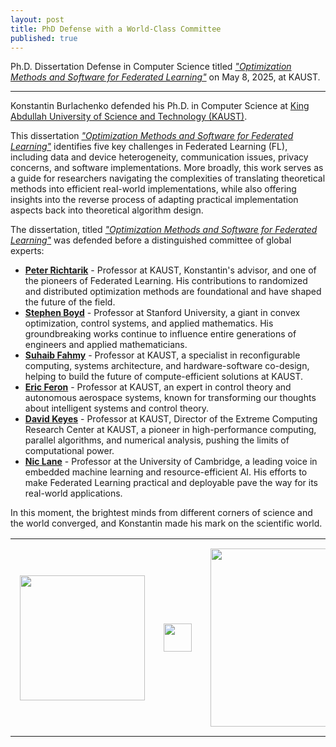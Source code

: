 ```yaml
---
layout: post
title: PhD Defense with a World-Class Committee
published: true
---
```


Ph.D. Dissertation Defense in Computer Science titled [*"Optimization Methods and Software for Federated Learning"*](https://cemse.kaust.edu.sa/events/by-type/phd-dissertation-defense/2025/05/08/optimization-methods-and-software-federated) on May 8, 2025, at KAUST.

---

Konstantin Burlachenko defended his Ph.D. in Computer Science at [King Abdullah University of Science and Technology (KAUST)](https://www.kaust.edu.sa/).

This dissertation [*"Optimization Methods and Software for Federated Learning"*](https://cemse.kaust.edu.sa/events/by-type/phd-dissertation-defense/2025/05/08/optimization-methods-and-software-federated) identifies five key challenges in Federated Learning (FL), including data and device heterogeneity, communication issues, privacy concerns, and software implementations. More broadly, this work serves as a guide for researchers navigating the complexities of translating theoretical methods into efficient real-world implementations, while also offering insights into the reverse process of adapting practical implementation aspects back into theoretical algorithm design.

The dissertation, titled [*"Optimization Methods and Software for Federated Learning"*](https://cemse.kaust.edu.sa/events/by-type/phd-dissertation-defense/2025/05/08/optimization-methods-and-software-federated) was defended before a distinguished committee of global experts:

- **[Peter Richtarik](https://richtarik.org/)** - Professor at KAUST, Konstantin's advisor, and one of the pioneers of Federated Learning. His contributions to randomized and distributed optimization methods are foundational and have shaped the future of the field.
- **[Stephen Boyd](https://stanford.edu/~boyd/)** - Professor at Stanford University, a giant in convex optimization, control systems, and applied mathematics. His groundbreaking works continue to influence entire generations of engineers and applied mathematicians.
- **[Suhaib Fahmy](https://accl.kaust.edu.sa/)** - Professor at KAUST, a specialist in reconfigurable computing, systems architecture, and hardware-software co-design, helping to build the future of compute-efficient solutions at KAUST.
- **[Eric Feron](https://ats.kaust.edu.sa/)** - Professor at KAUST, an expert in control theory and autonomous aerospace systems, known for transforming our thoughts about intelligent systems and control theory.
- **[David Keyes](https://www.kaust.edu.sa/en/about/administration/office-of-the-president/senior-associate-president)** - Professor at KAUST, Director of the Extreme Computing Research Center at KAUST, a pioneer in high-performance computing, parallel algorithms, and numerical analysis, pushing the limits of computational power.
- **[Nic Lane](https://www.cst.cam.ac.uk/people/ndl32)** - Professor at the University of Cambridge, a leading voice in embedded machine learning and resource-efficient AI. His efforts to make Federated Learning practical and deployable pave the way for its real-world applications.

In this moment, the brightest minds from different corners of science and the world converged, and Konstantin made his mark on the scientific world.

<table style="text-align:center;">
<tr>
<td style="padding:15px;text-align:center;vertical-align:middle;"> <img height="200px" src="https://burlachenkok.github.io/materials/KAUST-logo.svg"/> </td> 
<td style="padding:15px;text-align:center;vertical-align:middle;"> <img height="45px" src="https://burlachenkok.github.io/materials/stanford-wordmark.svg"/> </td>
<td style="padding:15px;text-align:center;vertical-align:middle;"> <img height="285px" src="https://burlachenkok.github.io/materials/cambridge-logo.svg"/> </td>
</tr>
</table>

